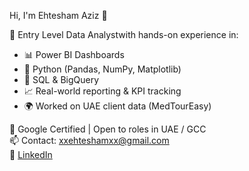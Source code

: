  Hi, I'm Ehtesham Aziz 👋

🎯 Entry Level Data Analystwith hands-on experience in:

- 📊 Power BI Dashboards  
- 🐍 Python (Pandas, NumPy, Matplotlib)  
- 🧮 SQL & BigQuery  
- 📈 Real-world reporting & KPI tracking  
- 🌍 Worked on UAE client data (MedTourEasy)  

📜 Google Certified | Open to roles in UAE / GCC  
📫 Contact: xxehteshamxx@gmail.com  
🔗 [LinkedIn](www.linkedin.com/in/ehtesham-aziz-287405239)
